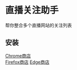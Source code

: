 # 直播关注助手  

帮你整合多个直播网站的关注列表  

## 安装  

[Chrome商店](https://chrome.google.com/webstore/detail/kaiofkekiongfpgocmlpomimfnmcnfii)  
[Firefox商店](https://addons.mozilla.org/en-US/firefox/addon/live-helper/)
[Edge商店](https://microsoftedge.microsoft.com/addons/detail/bhofaknalkegohfhkclndiccnpdmjhfg)
